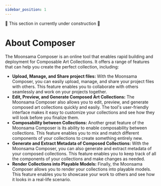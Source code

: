 ```yaml
---
sidebar_position: 1
---
```


🚧 This section in currently under construction 🚧 

# About Composer

The Moonsama Composer is an online tool that enables rapid building and deployment for Composable Art Collections. It 
offers a range of features that can help you create the perfect collection, including:

- **Upload, Manage, and Share project files:** With the Moonsama Composer, you can easily upload, manage, and share your
project files with others. This feature enables you to collaborate with others seamlessly and work on your projects 
together.
- **Edit, Preview, and Generate Composed Art Collections:** The Moonsama Composer also allows you to edit, preview, and 
generate composed art collections quickly and easily. The tool's user-friendly interface makes it easy to customize your
collections and see how they will look before you finalize them.
- **Composability between Collections:** Another great feature of the Moonsama Composer is its ability to enable 
composability between collections. This feature enables you to mix and match different components of your collections to
create something entirely new.
- **Generate and Extract Metadata of Composed Collections:** With the Moonsama Composer, you can also generate and 
extract metadata of your composed collections. This feature enables you to keep track of all the components of your 
collections and make changes as needed.
- **Render Collections into Playable Models:** Finally, the Moonsama Composer allows you to render your collections 
into playable models. This feature enables you to showcase your work to others and see how it looks in a real-life 
scenario.
